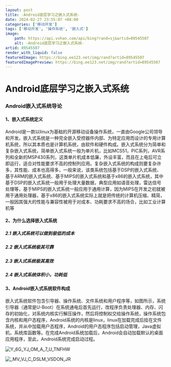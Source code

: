 ```yaml
---
layout: post
title: -Android底层学习之嵌入式系统-
date: 2024-02-27 23:55:07 +08:00
categories: ['移动开发']
tags: ['移动开发', '操作系统', '嵌入式']
image:
    path: https://api.vvhan.com/api/bing?rand=sj&artid=89545507
    alt: -Android底层学习之嵌入式系统-
artid: 89545507
render_with_liquid: false
featuredImage: https://bing.ee123.net/img/rand?artid=89545507
featuredImagePreview: https://bing.ee123.net/img/rand?artid=89545507
---
```


# Android底层学习之嵌入式系统

### Android嵌入式系统导论

#### 1、嵌入式系统定义

Android是一款以linux为基础的开源移动设备操作系统，一直由Google公司领导和开发。嵌入式系统是一种完全嵌入受控器件内部、为特定应用而设计的专用计算机系统，所以其本质也是计算机系统，由软件和硬件构成。嵌入式系统分为简单和复杂嵌入式系统，简单嵌入式系统一般为单片机，比如MCS51，PIC系列，AVR系列和全新的MSP430系列，这类单片机成本低廉，外设丰富，而且在上电后可立即运行，适合对性能要求不高的控制列应用。复杂嵌入式系统的构成则要复杂许多，其性能、成本也高得多，一般来说，该类系统包括基于DSP的嵌入式系统、基于ARM的嵌入式系统、基于MIPS的嵌入式系统和基于x86的嵌入式系统，其中基于DSP的嵌入式系统一般用于处理大量数据，典型应用如语音处理，雷达信号处理等，基于MIPS的嵌入式系统一般应用于通用计算，因为MIPS在开发之初就被用于通用处理器，基于x86的嵌入式系统实际上就是把传统的计算机压缩、精简，一般因其强大的性能与兼容性被用于对成本、功耗要求不高的场合，比如工业计算机等

#### 2、为什么选择嵌入式系统

##### 2.1 嵌入式系统可以做到极低的成本

##### 2.2 嵌入式系统极其可靠

##### 2.3 嵌入式系统极其高效

##### 2.4 嵌入式系统体积小，功耗低

#### 3、Android嵌入式系统软件构成

嵌入式系统软件包含引导器、操作系统、文件系统和用户程序等，如图所示，系统引导器（通常是U-Boot）在系统通电后首先运行，改程序负责处理器、内存、闪存的初始化，对系统内核实行解压操作，然后将控制权交给操作系统，操作系统包含内核和用户态程序，Android系统的内核是linux，linux在加载完成后挂在文件系统，并从中加载用户态程序，Android的用户态程序包括启动管理，Java虚拟机，系统库函数等。在完成Android系统加载后，Android会自动加载默认的桌面应用程序，至此，Android系统完成启动过程。
  
![Y_6G_YJ_OM_A_7_U_TNFHW](https://i-blog.csdnimg.cn/blog_migrate/a8f68372f4abf761fb3ed3ca9fa7186f.png "Y_6G_YJ_OM_A_7_U_TNFHW")

![_MV_VJ_C_DSLM_VSDON_JR](https://i-blog.csdnimg.cn/blog_migrate/39e6ff5a24cd3c4bc7496f1dba6b485e.png "_MV_VJ_C_DSLM_VSDON_JR")